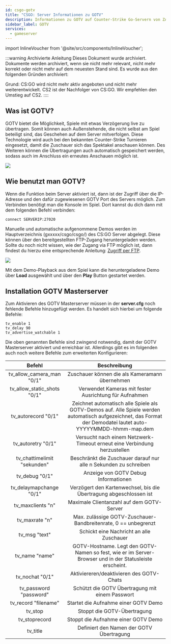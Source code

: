 ```yaml
---
id: csgo-gotv
title: "CSGO: Server Informationen zu GOTV"
description: Informationen zu GOTV auf Counter-Strike Go-Servern von ZAP-Hosting - ZAP-Hosting.com Dokumentation
sidebar_label: GOTV
services:
  - gameserver
---
```


import InlineVoucher from '@site/src/components/InlineVoucher';

:::warning Archivierte Anleitung
Dieses Dokument wurde archiviert. Dokumente werden archiviert, wenn sie nicht mehr relevant, nicht mehr korrekt oder nicht mehr auf dem neuesten Stand sind. Es wurde aus den folgenden Gründen archiviert:

Grund: CS:GO wird nicht mehr aktiv angeboten und nicht mehr weiterentwickelt. CS2 ist der Nachfolger von CS:GO. Wir empfehlen den Umstieg auf CS2.
::::

## Was ist GOTV?

GOTV bietet die Möglichkeit, Spiele mit etwas Verzögerung live zu übertragen. Somit können auch Außenstehende, die nicht selbst am Spiel beteiligt sind, das Geschehen auf dem Server mitverfolgen. Diese Technologie wird auch bei den bekannten Counter-Strike Turnieren eingesetzt, damit die Zuschauer sich das Spektakel anschauen können. Des Weiteren können die Übertragungen auch automatisch gespeichert werden, sodass auch im Anschluss ein erneutes Anschauen möglich ist. 

![](https://screensaver01.zap-hosting.com/index.php/s/3PAkmCxNWrmP5X5/preview)

<InlineVoucher />

## Wie benutzt man GOTV?

Wenn die Funktion beim Server aktiviert ist, dann ist der Zugriff über die IP-Adresse und den dafür zugewiesenen GOTV Port des Servers möglich. Zum Verbinden benötigt man die Konsole im Spiel. Dort kannst du dich dann mit dem folgenden Befehl verbinden: 

```
connect SERVERIP:27020
```

Manuelle und automatische aufgenommene Demos werden im Hauptverzeichnis (gxxxxx/csgo/csgo/) des CS:GO Server abgelegt. Diese können über den bereitgestellten FTP-Zugang heruntergeladen werden. Sollte du noch nicht wissen, wie der Zugang via FTP möglich ist, dann findest du hierzu eine entsprechende Anleitung: [Zugriff per FTP](gameserver-ftpaccess.md).

![](https://screensaver01.zap-hosting.com/index.php/s/cqZC3oXmbziDNnb/preview)

Mit dem Demo-Playback aus dem Spiel kann die heruntergeladene Demo über **Load** ausgewählt und über den **Play** Button gestartet werden. 

## Installation GOTV Masterserver

Zum Aktivieren des GOTV Masterserver müssen in der **server.cfg** noch fehlende Befehle hinzugefügt werden. Es handelt sich hierbei um folgende Befehle:

```
tv_enable 1
tv_delay 90
tv_advertise_watchable 1
```

Die oben genannten Befehle sind zwingend notwendig, damit der GOTV Masterserver aktiviert und erreichbar ist. Allerdings gibt es im folgenden auch noch weitere Befehle zum erweiterten Konfigurieren:

|           Befehl            |                         Beschreibung                         |
| :-------------------------: | :----------------------------------------------------------: |
|  tv_allow_camera_man "0/1"  |        Zuschauer können die als Kameramann übernehmen        |
| tv_allow_static_shots "0/1" |    Verwendet Kameras mit fester Ausrichtung für Aufnahmen    |
|     tv_autorecord "0/1"     | Zeichnet automatisch alle Spiele als GOTV-Demos auf. Alle Spiele werden automatisch aufgezeichnet, das Format der Demodatei lautet auto-YYYYYMMDD-hhmm-map.dem |
|     tv_autoretry "0/1"      | Versucht nach einem Netzwerk-Timeout erneut eine Verbindung herzustellen |
| tv_chattimelimit "sekunden" | Beschränkt die Zuschauer darauf nur alle n Sekunden zu schreiben |
|       tv_debug "0/1"        |             Anzeige von GOTV Debug Informationen             |
|   tv_delaymapchange "0/1"   | Verzögert den Kartenwechsel, bis die Übertragung abgeschlossen ist |
|      tv_maxclients "n"      |          Maximale Clientanzahl auf dem GOTV-Server           |
|       tv_maxrate "n"        | Max. zulässige GOTV-Zuschauer-Bandbreitenrate, 0 == unbegrenzt |
|        tv_msg "text"        |           Schickt eine Nachricht an alle Zuschauer           |
|       tv_name "name"        | GOTV-Hostname. Legt den GOTV-Namen so fest, wie er im Server-Browser und in der Statusleiste erscheint. |
|       tv_nochat "0/1"       |           Aktiviereren/deaktivieren des GOTV-Chats           |
|   tv_password "password"    |       Schützt die GOTV Übertragung mit einem Passwort        |
|    tv_record "filename"     |             Startet die Aufnahme einer GOTV Demo             |
|           tv_stop           |                 Stoppt die GOTV-Übertragung                  |
|        tv_stoprecord        |             Stoppt die Aufnahme einer GOTV Demo              |
|          tv_title           |           Definiert den Namen der GOTV Übertragung           |

<InlineVoucher />
